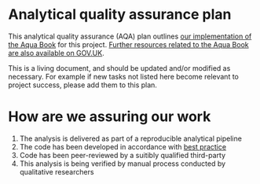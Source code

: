 # Analytical quality assurance plan

This analytical quality assurance (AQA) plan outlines [our implementation of the
Aqua Book][aqua-book] for this project. [Further resources related to the Aqua Book
are also available on GOV.UK][aqua-book-resources].

This is a living document, and should be updated and/or modified as necessary. For
example if new tasks not listed here become relevant to project success, please add
them to this plan.

[aqua-book]: https://www.gov.uk/government/publications/the-aqua-book-guidance-on-producing-quality-analysis-for-government
[aqua-book-resources]: https://www.gov.uk/government/collections/aqua-book-resources


# How are we assuring our work

1) The analysis is delivered as part of a reproducible analytical pipeline
2) The code has been developed in accordance with [best practice](https://best-practice-and-impact.github.io/qa-of-code-guidance/intro.html)
3) Code has been peer-reviewed by a suitibly qualified third-party
4) This analysis is being verified by manual process conducted by qualitative researchers
